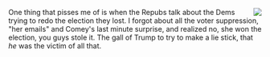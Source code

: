 <img src="http://scripting.com/images/2018/01/01/bear.png" border="0" align="right">One thing that pisses me of is when the Repubs talk about the Dems trying to redo the election they lost. I forgot about all the voter suppression, "her emails" and Comey's last minute surprise, and realized no, she won the election, you guys stole it. The gall of Trump to try to make a lie stick, that <i>he</i> was the victim of all that. 
